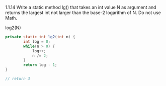 1.1.14 Write a static method lg() that takes an int value N as 
argument and returns the largest int not larger than the base-2 logarithm of N.
Do not use Math.

log2(N)

```java
private static int lg2(int n) {
		int log = 0;
		while(n > 0) {
			log++;
			n /= 2;
		}
		return log - 1;
}

// return 3

```
